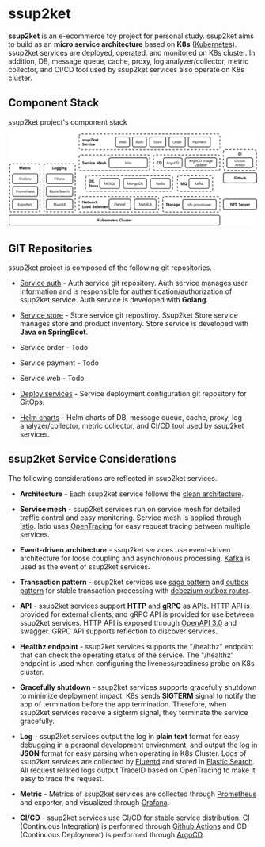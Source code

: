 # ssup2ket

**ssup2ket** is an e-ecommerce toy project for personal study. ssup2ket aims to build as an **micro service architecture** based on **K8s** ([Kubernetes](https://kubernetes.io/)). ssup2ket services are deployed, operated, and monitored on K8s cluster. In addition, DB, message queue, cache, proxy, log analyzer/collector, metric collector, and CI/CD tool used by ssup2ket services also operate on K8s cluster.

## Component Stack

ssup2ket project's component stack

![ssup2ket_component_stack](image/ssup2ket_component_stack.PNG)

## GIT Repositories

ssup2ket project is composed of the following git repositories.

* [Service auth](https://github.com/ssup2ket/service-auth) - Auth service git repository. Auth service manages user information and is responsible for authentication/authorization of ssup2ket service. Auth service is developed with **Golang**.

* [Service store](https://github.com/ssup2ket/service-store) - Store service git repostiroy. Ssup2ket Store service manages store and product inventory. Store service is developed with **Java on SpringBoot**.

* Service order - Todo

* Service payment - Todo

* Service web - Todo

* [Deploy services](https://github.com/ssup2ket/deploy-services) - Service deployment configuration git repository for GitOps.

* [Helm charts](https://github.com/ssup2ket/helm-charts) - Helm charts of DB, message queue, cache, proxy, log analyzer/collector, metric collector, and CI/CD tool used by ssup2ket services.

## ssup2ket Service Considerations

The following considerations are reflected in ssup2ket services.

* **Architecture** - Each ssup2ket service follows the [clean architecture](https://blog.cleancoder.com/uncle-bob/2012/08/13/the-clean-architecture.html). 

* **Service mesh** - ssup2ket services run on service mesh for detailed traffic control and easy monitoring. Service mesh is applied through [Istio](https://istio.io/). Istio uses [OpenTracing](https://opentracing.io/) for easy request tracing between multiple services.

* **Event-driven architecture** - ssup2ket services use event-driven architecture for loose coupling and asynchronous processing. [Kafka](https://kafka.apache.org/) is used as the event of ssup2ket services.

* **Transaction pattern** - ssup2ket services use [saga pattern](https://microservices.io/patterns/data/saga.html) and [outbox pattern](https://microservices.io/patterns/data/transactional-outbox.html) for stable transaction processing with [debezium outbox router](https://debezium.io/documentation/reference/1.8/transformations/outbox-event-router.html).

* **API** - ssup2ket services support **HTTP** and **gRPC** as APIs. HTTP API is provided for external clients, and gRPC API is provided for use between ssup2ket services. HTTP API is exposed through [OpenAPI 3.0](https://www.openapis.org/) and swagger. GRPC API supports reflection to discover services.

* **Healthz endpoint** - ssup2ket services supports the "/healthz" endpoint that can check the operating status of the service. The "/healthz" endpoint is used when configuring the liveness/readiness probe on K8s cluster.

* **Gracefully shutdown** - ssup2ket services supports gracefully shutdown to minimize deployment impact. K8s sends **SIGTERM** signal to notify the app of termination before the app termination. Therefore, when ssup2ket services receive a sigterm signal, they terminate the service gracefully.

* **Log** - ssup2ket services output the log in **plain text** format for easy debugging in a personal development environment, and output the log in **JSON** format for easy parsing when operating in K8s Cluster. Logs of ssup2ket services are collected by [Fluentd](https://www.fluentd.org/) and stored in [Elastic Search](https://www.elastic.co/elasticsearch/). All request related logs output TraceID based on OpenTracing to make it easy to trace the request.

* **Metric** - Metrics of ssup2ket services are collected through [Prometheus](https://prometheus.io/) and exporter, and visualized through [Grafana](https://grafana.com/).

* **CI/CD** - ssup2ket services use CI/CD for stable service distribution. CI (Continuous Integration) is performed through [Github Actions](https://github.com/features/actions) and CD (Continuous Deployment) is performed through [ArgoCD](https://argo-cd.readthedocs.io/en/stable/).

